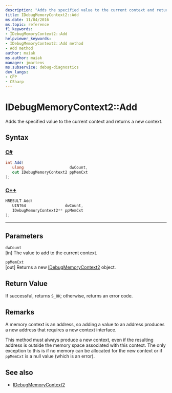 ```yaml
---
description: "Adds the specified value to the current context and returns a new context."
title: IDebugMemoryContext2::Add
ms.date: 11/04/2016
ms.topic: reference
f1_keywords:
- IDebugMemoryContext2::Add
helpviewer_keywords:
- IDebugMemoryContext2::Add method
- Add method
author: maiak
ms.author: maiak
manager: jmartens
ms.subservice: debug-diagnostics
dev_langs:
- CPP
- CSharp
---
```

# IDebugMemoryContext2::Add

Adds the specified value to the current context and returns a new context.

## Syntax

### [C#](#tab/csharp)
```csharp
int Add(
   ulong                    dwCount,
   out IDebugMemoryContext2 ppMemCxt
);
```
### [C++](#tab/cpp)
```cpp
HRESULT Add( 
   UINT64                 dwCount,
   IDebugMemoryContext2** ppMemCxt
);
```
---

## Parameters
`dwCount`\
[in] The value to add to the current context.

`ppMemCxt`\
[out] Returns a new [IDebugMemoryContext2](../../../extensibility/debugger/reference/idebugmemorycontext2.md) object.

## Return Value
 If successful, returns `S_OK`; otherwise, returns an error code.

## Remarks
 A memory context is an address, so adding a value to an address produces a new address that requires a new context interface.

 This method must always produce a new context, even if the resulting address is outside the memory space associated with this context. The only exception to this is if no memory can be allocated for the new context or if `ppMemCxt` is a null value (which is an error).

## See also
- [IDebugMemoryContext2](../../../extensibility/debugger/reference/idebugmemorycontext2.md)
